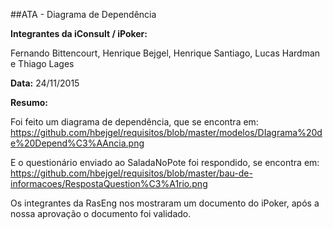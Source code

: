##ATA - Diagrama de Dependência

**Integrantes da iConsult / iPoker:**

Fernando Bittencourt, Henrique Bejgel, Henrique Santiago, Lucas Hardman e Thiago Lages

**Data:** 24/11/2015

**Resumo:**

Foi feito um diagrama de dependência, que se encontra em: https://github.com/hbejgel/requisitos/blob/master/modelos/DIagrama%20de%20Depend%C3%AAncia.png

E o questionário enviado ao SaladaNoPote foi respondido, se encontra em: https://github.com/hbejgel/requisitos/blob/master/bau-de-informacoes/RespostaQuestion%C3%A1rio.png

Os integrantes da RasEng nos mostraram um documento do iPoker, após a nossa aprovação o documento foi validado.
